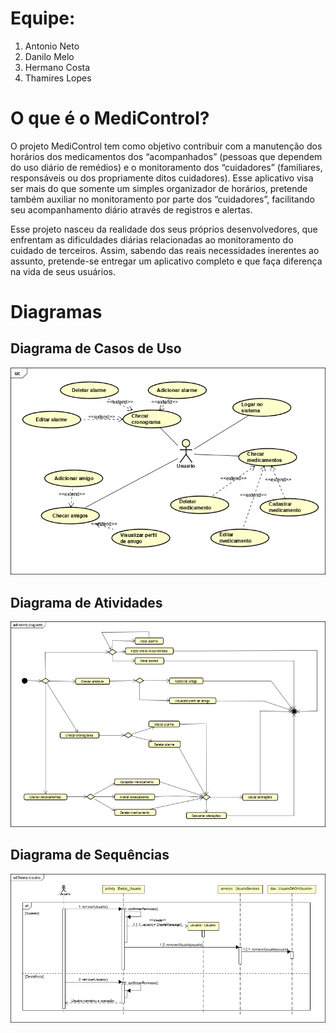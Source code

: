 # Equipe:

1. Antonio Neto
2. Danilo Melo
3. Hermano Costa
4. Thamires Lopes

# O que é o MediControl?

O projeto MediControl tem como objetivo contribuir com a manutenção dos horários dos medicamentos dos “acompanhados” (pessoas que dependem do uso diário de remédios) e o monitoramento dos “cuidadores” (familiares, responsáveis ou dos propriamente ditos cuidadores). Esse aplicativo visa ser mais do que somente um simples organizador de horários, pretende também auxiliar no monitoramento por parte dos “cuidadores”, facilitando seu acompanhamento diário através de registros e alertas.

Esse projeto nasceu da realidade dos seus próprios desenvolvedores, que enfrentam as dificuldades diárias relacionadas ao monitoramento do cuidado de terceiros. Assim, sabendo das reais necessidades inerentes ao assunto, pretende-se entregar um aplicativo completo e que faça diferença na vida de seus usuários.

# Diagramas

## Diagrama de Casos de Uso

![Casos de Uso](projetompoo/Diagrama%20de%20Caso%20de%20Uso.png)

## Diagrama de Atividades

![Atividade](projetompoo/Diagrama%20de%20Atividade.png)

## Diagrama de Sequências

![Atividade](projetompoo/Diagrama%20de%20Sequência.png)

